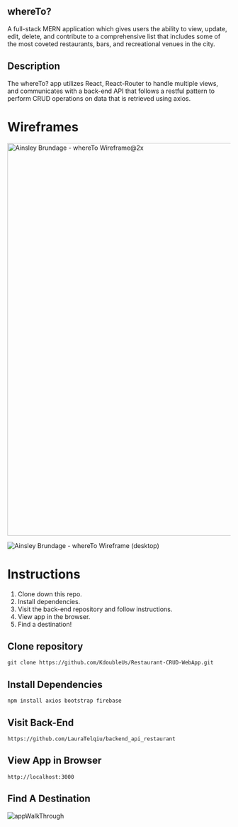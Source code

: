 ## whereTo?
A full-stack MERN application which gives users the ability to view, update, edit, delete, and contribute to a comprehensive list that includes some of the most coveted restaurants, bars, and recreational venues in the city.

## Description
The whereTo? app utilizes React, React-Router to handle multiple views, and communicates with a back-end API that follows a restful pattern to perform CRUD operations on data that is retrieved using axios. 

# Wireframes

<img width="885" alt="Ainsley Brundage - whereTo Wireframe@2x" src="https://user-images.githubusercontent.com/86635894/163606299-6f9a54e0-8715-4d63-88f8-6a833cb41372.png">

![Ainsley Brundage - whereTo Wireframe (desktop)](https://user-images.githubusercontent.com/86635894/163606437-a9022224-96c2-4830-9ab3-197eff1fc04f.png)

# Instructions

1. Clone down this repo.
2. Install dependencies.
3. Visit the back-end repository and follow instructions.
4. View app in the browser.
5. Find a destination!

## Clone repository

```
git clone https://github.com/KdoubleUs/Restaurant-CRUD-WebApp.git
```

## Install Dependencies

```
npm install axios bootstrap firebase
```

## Visit Back-End

```
https://github.com/LauraTelqiu/backend_api_restaurant
```

## View App in Browser

```
http://localhost:3000
```

## Find A Destination

<img src="./Quick-Walkthrough.gif" alt="appWalkThrough">
